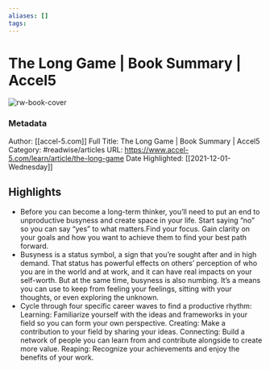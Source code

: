 ```yaml
---
aliases: []
tags:
---
```

# The Long Game | Book Summary | Accel5

![rw-book-cover](https://readwise-assets.s3.amazonaws.com/static/images/article1.be68295a7e40.png)
### Metadata
Author: [[accel-5.com]]
Full Title: The Long Game | Book Summary | Accel5
Category: #readwise/articles
URL: https://www.accel-5.com/learn/article/the-long-game
Date Highlighted: [[2021-12-01-Wednesday]]

## Highlights
- Before you can become a long-term thinker, you’ll need to put an end to unproductive busyness and create space in your life. Start saying “no” so you can say “yes” to what matters.Find your focus. Gain clarity on your goals and how you want to achieve them to find your best path forward.
- Busyness is a status symbol, a sign that you’re sought after and in high demand. That status has powerful effects on others’ perception of who you are in the world and at work, and it can have real impacts on your self-worth. But at the same time, busyness is also numbing. It’s a means you can use to keep from feeling your feelings, sitting with your thoughts, or even exploring the unknown.
- Cycle through four specific career waves to find a productive rhythm:
  Learning: Familiarize yourself with the ideas and frameworks in your field so you can form your own perspective.
  Creating: Make a contribution to your field by sharing your ideas.
  Connecting: Build a network of people you can learn from and contribute alongside to create more value.
  Reaping: Recognize your achievements and enjoy the benefits of your work.
